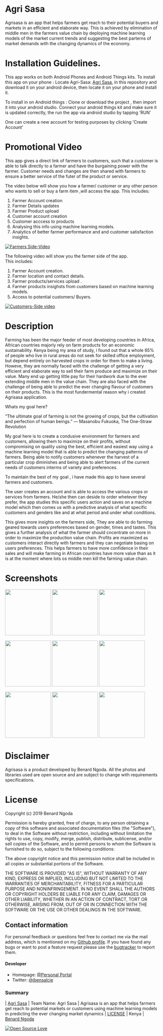 
# Agri Sasa
Agrisasa is an app that  helps farmers  get reach to their potential buyers and markets in an efficient and elaborate way. This is achieved by elimination of middle men in the farmers value chain by deploying machine learning models of the market current trends and suggesting the best parterns of market demands with the changing dynamics of the economy.





# Installation Guidelines.
This app works on both Android Phones and Android Things kits.
To install this app on your phone :
Locate Agri-Sasa:
[Agri Sasa](https://github.com/bensalcie/Agri-Sasa/blob/master/IEEE%20MADC%202019%20FILES/Agrisasa.apk),
in this repository and download it on your android device, then locate it on your phone and install it.


To install in on Android things :
 Clone or download the project , then import it into your android studio. 
 Connect your android things kit and make sure it is updated correctly, the run the app via android studio by tapping 'RUN'
 
 One can create a new account for testing purposes by clicking 'Create Account'
 
 # Promotional Video
 This app gives a direct link of farmers to customers, such that a customer is able to talk directly to a farmer and have the burgaining power with the farmer. Customer needs and changes are then shared with farmers to ensure a better service of the futer of the product or service.
 
 The video below will show you how a farmer/ customer or any other person who wants to sell or buy a farm item ,will access the app.
 This includes:
  1. Farmer Account creation
  2. Farmer Details updates
  3. Farmer Product upload
  4. Customer account creation
  5. Customer acccess to products
  6. Analysing this info using machine learning models.
  7. Analytics of better farmer performance and and customer satisfaction insights.
  
 
 
  [![Farmers Side-Video ](https://img.youtube.com/vi/VID/0.jpg)]( https://youtu.be/uOxihngWp88)
 
 The following video will show you the farmer side of the app.  
 This includes:
 1. Farmer Account creation.
 2. Farmer location and contact details.
 3. Farmer products/services upload .
 4. Farmer products insighsts from customers based on machine learning models.
 5. Access to potential customers/ Buyers.
 
 
 [![Customers-Side video](https://img.youtube.com/vi/VID/0.jpg)]( https://img.youtube.com/vi/VID/0.jpg)

 
 

# Description
Farming has been the major feeder of most developing countries in Africa, African countries majorly rely on farm products for an economic sustainability. Kenya being my area of study, i found out that a whole 65% of people who live in rural areas do not seek for skilled office employment, but depend entirely on harvested crops in order for them to make a living. Howeve, they are normally faced with the challenge of getting a very efficient and elaborate way to sell their farm produce and maximize on their value. Many end up getting little pay for their hardwork due to the ever extending middle men in the value chain. They are also faced with the challenge of being able to predict the ever changing flavour of customers on their products. This is the most fundermental reason why i created Agrisasa application.


Whats my goal here? 

“The ultimate goal of farming is not the growing of crops, but the cultivation and perfection of human beings.”
― Masanobu Fukuoka, The One-Straw Revolution 

My goal here is to create a condusive environment for farmers and customers, allowing them to maximize on their profits, without compromising on quality using the best, efficient and easiest way using a machine learning model that is able to predict the changing patterns of farmers. Being able to notify customers whenever the harvest of a particular crop diminishes and being able to alert farmers of the current needs of customers interms of variety and preferences.

To maintain the best of my goal , i have made this app to have several farmers and customers.

The user creates an account and is able to access the various crops or services from farmers. He/she then can deside to order whetever they prefer, the app studies this specific users action and saves on a machine model which then comes us with a predictive analysis of what specific customers and genders like and at what period and under what conditions.

This gives more insights on the farmers side, They are able to do farming geared towards users preferences based on gender, times and tastes. This gives a further analysis of what the farmer should cncentrate on more in order to maximize the production value chain. Profits are maximized as customers interact directly with farmers and they can negotiate basing on users preferences. This helps farmers to have more confidence in their sales and will make farming in African countries have more value than as it is at the moment where lots os middle men kill the farming value chain.


   
  
  # Screenshots
  <p float="left">
 
  <img src="https://github.com/bensalcie/Agri-Sasa/blob/master/IEEE%20MADC%202019%20FILES/Sccreenshots/Screenshot_20190610-185152.png" width="150" />
  <img src="https://github.com/bensalcie/Agri-Sasa/blob/master/IEEE%20MADC%202019%20FILES/Sccreenshots/Screenshot_20190613-214339.png" width="150" /> 
  <img src="https://github.com/bensalcie/Agri-Sasa/blob/master/IEEE%20MADC%202019%20FILES/Sccreenshots/Screenshot_20190613-214413.png" width="150" />
</p>
  
  
 <p float="left">
  <img src="https://github.com/bensalcie/Agri-Sasa/blob/master/IEEE%20MADC%202019%20FILES/Sccreenshots/Screenshot_20190613-214258.png" width="150" />
  <img src="https://github.com/bensalcie/Agri-Sasa/blob/master/IEEE%20MADC%202019%20FILES/Sccreenshots/Screenshot_20190610-185216.png" width="150" /> 
  <img src="https://github.com/bensalcie/Agri-Sasa/blob/master/IEEE%20MADC%202019%20FILES/Sccreenshots/Screenshot_20190613-214334.png" width="150" />
</p>
  
<p float="left">
  <img src="https://github.com/bensalcie/Agri-Sasa/blob/master/IEEE%20MADC%202019%20FILES/Sccreenshots/Screenshot_20190613-214320.png" width="150" />
  <img src="https://github.com/bensalcie/Agri-Sasa/blob/master/IEEE%20MADC%202019%20FILES/Sccreenshots/Screenshot_20190613-214258.png" width="150" /> 
  <img src="https://github.com/bensalcie/Agri-Sasa/blob/master/IEEE%20MADC%202019%20FILES/Sccreenshots/Screenshot_20190613-214222.png" width="150" />
</p>
  
  # Disclaimer
  Agrisasa is a product developed by Benard Ngoda. All the photos and libraries used are open source and are subject to change with requirements specifications.
  
  
  # License

Copyright (c) 2019 Benard Ngoda

Permission is hereby granted, free of charge, to any person obtaining a copy
of this software and associated documentation files (the "Software"), to deal
in the Software without restriction, including without limitation the rights
to use, copy, modify, merge, publish, distribute, sublicense, and/or sell
copies of the Software, and to permit persons to whom the Software is
furnished to do so, subject to the following conditions:

The above copyright notice and this permission notice shall be included in all
copies or substantial portions of the Software.

THE SOFTWARE IS PROVIDED "AS IS", WITHOUT WARRANTY OF ANY KIND, EXPRESS OR
IMPLIED, INCLUDING BUT NOT LIMITED TO THE WARRANTIES OF MERCHANTABILITY,
FITNESS FOR A PARTICULAR PURPOSE AND NONINFRINGEMENT. IN NO EVENT SHALL THE
AUTHORS OR COPYRIGHT HOLDERS BE LIABLE FOR ANY CLAIM, DAMAGES OR OTHER
LIABILITY, WHETHER IN AN ACTION OF CONTRACT, TORT OR OTHERWISE, ARISING FROM,
OUT OF OR IN CONNECTION WITH THE SOFTWARE OR THE USE OR OTHER DEALINGS IN THE
SOFTWARE.



## Contact information
For personal feedback or questions feel free to contact me via the mail address, which is mentioned on my [Github profile](https://github.com/bensalcie). 
If you have found any bugs or want to post a feature request please use the [bugtracker](https://github.com/bensalcie/Agri-Sasa/issues) to report them.


#### Developer
* Homepage: [@Personal Portal](http://bensalcie.likesyou.org/)
* Twitter: [@ibensalcie](https://twitter.com/ibensalcie )

### Summary
| [Agri Sasa](https://github.com/bensalcie/Agri-Sasa/blob/master/IEEE%20MADC%202019%20FILES/Agrisasa.apk) | Team Name: Agri Sasa | Agrisasa is an app that  helps farmers get reach to potential markets or customers using machine learning models in predicting the ever changing market dynamics | [LICENSE](https://github.com/bensalcie/Agri-Sasa/blob/master/LICENSE) | Kenya | [Benard Ngoda](https://github.com/bensalcie)  


[![Open Source Love](https://badges.frapsoft.com/os/v2/open-source-200x33.png?v=103)](https://github.com/ellerbrock/open-source-badge/)  
